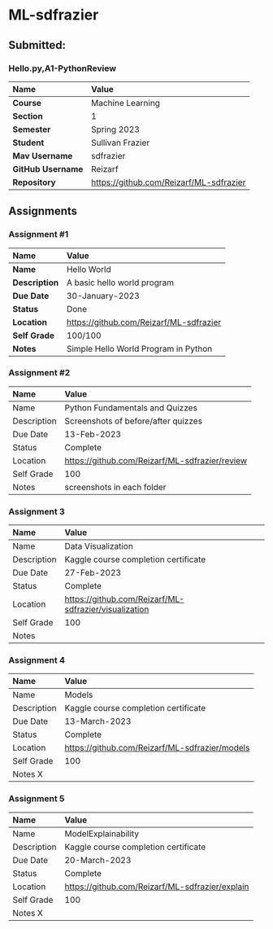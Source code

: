 # ML-sdfrazier

## Submitted:
### Hello.py,A1-PythonReview

| Name | Value |
|:---|:---|
| **Course** | Machine Learning |
| **Section** | 1 |
| **Semester** | Spring 2023 |
| **Student** | Sullivan Frazier |
| **Mav Username**            | sdfrazier |
| **GitHub Username**         | Reizarf |
| **Repository**          | https://github.com/Reizarf/ML-sdfrazier |

## Assignments

### Assignment #1
| Name | Value |
| :--- | :--- |
|**Name** | Hello World |
| **Description** | A basic hello world program |
| **Due Date** | 30-January-2023 |
| **Status** | Done |
| **Location** | https://github.com/Reizarf/ML-sdfrazier |
| **Self Grade** | 100/100 |
| **Notes** | Simple Hello World Program in Python |

### Assignment #2

| Name | Value |
| :--- | :--- |
| Name | Python Fundamentals and Quizzes |
| Description | Screenshots of before/after quizzes |
| Due Date | 13-Feb-2023 |
| Status | Complete |
| Location | https://github.com/Reizarf/ML-sdfrazier/review |
| Self Grade | 100 |
| Notes | screenshots in each folder |


### Assignment 3
| Name | Value |
| :--- | :--- |
| Name | Data Visualization |
| Description | Kaggle course completion certificate |
| Due Date | 27-Feb-2023 |
| Status | Complete |
| Location | https://github.com/Reizarf/ML-sdfrazier/visualization |
| Self Grade | 100 |
| Notes |

### Assignment 4
| Name | Value |
| :--- | :--- |
| Name | Models |
| Description | Kaggle course completion certificate |
| Due Date | 13-March-2023 |
| Status | Complete |
| Location | https://github.com/Reizarf/ML-sdfrazier/models |
| Self Grade | 100 |
| Notes X |

### Assignment 5
| Name | Value |
| :--- | :--- |
| Name | ModelExplainability |
| Description | Kaggle course completion certificate |
| Due Date | 20-March-2023 |
| Status | Complete |
| Location | https://github.com/Reizarf/ML-sdfrazier/explain |
| Self Grade | 100 |
| Notes X |
